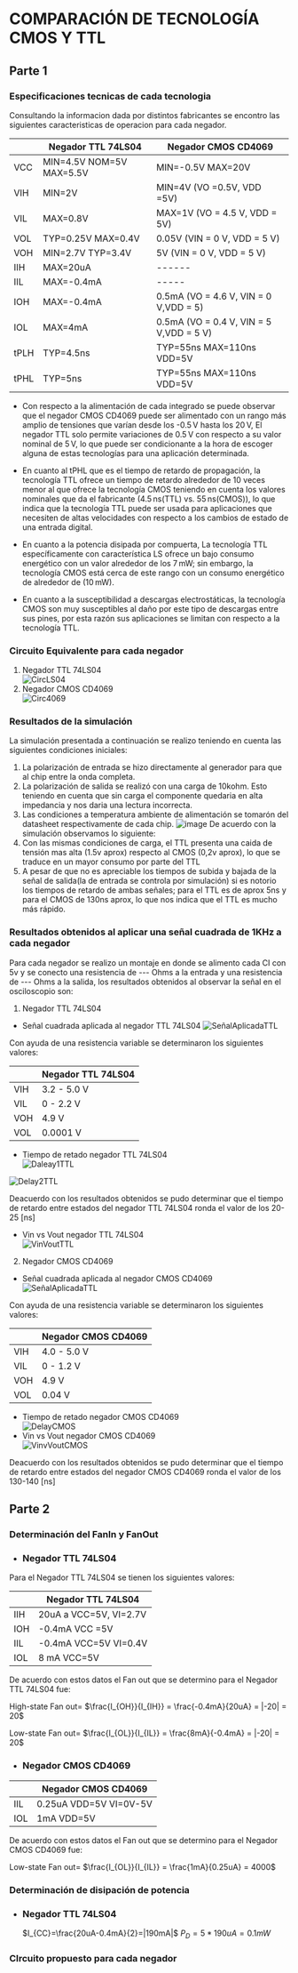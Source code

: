 # COMPARACIÓN DE TECNOLOGÍA CMOS Y TTL

## Parte 1

### Especificaciones tecnicas de cada tecnologia

Consultando la informacion dada por distintos fabricantes se encontro las siguientes caracteristicas de operacion para cada negador.
 
   |       | Negador TTL 74LS04 | Negador CMOS CD4069 | 
   |-------|--------------------|---------------------|
   | VCC   | MIN=4.5V  NOM=5V  MAX=5.5V | MIN=-0.5V MAX=20V|
   | VIH   | MIN=2V | MIN=4V (VO =0.5V, VDD =5V)            |
   | VIL   | MAX=0.8V| MAX=1V (VO = 4.5 V, VDD = 5V)            |
   | VOL  | TYP=0.25V MAX=0.4V | 0.05V (VIN = 0 V, VDD = 5 V)|
   | VOH   | MIN=2.7V TYP=3.4V | 5V (VIN = 0 V, VDD = 5 V)|
   | IIH   | MAX=20uA |  ------           |
   | IIL   | MAX=-0.4mA |      -----      |
   | IOH   | MAX=-0.4mA | 0.5mA  (VO = 4.6 V, VIN = 0 V,VDD = 5)|
   | IOL   | MAX=4mA |  0.5mA (VO = 0.4 V, VIN = 5 V,VDD = 5 V)|
   | tPLH  | TYP=4.5ns | TYP=55ns MAX=110ns  VDD=5V    |
   | tPHL  | TYP=5ns |  TYP=55ns MAX=110ns  VDD=5V            |

  * Con respecto a la alimentación de cada integrado se puede observar que el negador CMOS CD4069 puede ser alimentado con un rango más amplio de tensiones que varían desde los -0.5 V hasta los 20 V, El negador TTL solo permite variaciones de 0.5 V con respecto a su valor nominal de 5 V, lo que puede ser condicionante a la hora de escoger alguna de estas tecnologías para una aplicación determinada.
     
   * En cuanto al tPHL que es el tiempo de retardo de propagación, la tecnología TTL ofrece un tiempo de retardo alrededor de 10 veces menor al que ofrece la tecnología CMOS teniendo en cuenta los valores nominales que da el fabricante (4.5 ns(TTL) vs. 55 ns(CMOS)), lo que indica que la tecnología TTL puede ser usada para aplicaciones que necesiten de altas velocidades con respecto a los cambios de estado de una entrada digital.

   * En cuanto a la potencia disipada por compuerta, La tecnología TTL específicamente con característica LS ofrece un bajo consumo energético con un valor alrededor de los 7 mW; sin embargo, la tecnología CMOS está cerca de este rango con un consumo energético de alrededor de (10 mW).

   *  En cuanto a la susceptibilidad a descargas electrostáticas, la tecnología CMOS son muy susceptibles al daño por este tipo de descargas entre sus pines, por esta razón sus aplicaciones se limitan con respecto a la tecnología TTL.

### Circuito Equivalente para cada negador

1. Negador TTL 74LS04 <br />
![CircLS04](https://github.com/JuanVang/LabsDigital1-Grupo7-Equipo2/assets/73542998/eb4a3db3-fba5-42f1-9917-d16cb1b0e1ae)
2. Negador CMOS CD4069 <br />
![Circ4069](https://github.com/JuanVang/LabsDigital1-Grupo7-Equipo2/assets/73542998/8ece8593-0b39-4f53-866c-982a0fce9f96)

### Resultados de la simulación
La simulación presentada a continuación se realizo teniendo en cuenta las siguientes condiciones iniciales:  
1. La polarización de entrada se hizo directamente al generador para que al chip entre la onda completa.  
2. La polarización de salida se realizó con una carga de 10kohm. Esto teniendo en cuenta que sin carga el componente quedaria en alta impedancia y nos daria una lectura incorrecta.  
3. Las condiciones a temperatura ambiente de alimentación se tomarón del datasheet respectivamente de cada chip.
![image](https://github.com/JuanVang/LabsDigital1-Grupo7-Equipo2/assets/26443961/f961cb32-58c7-407c-aec2-508fa6261c05)
De acuerdo con la simulación observamos lo siguiente:  
1. Con las mismas condiciones de carga, el TTL presenta una caida de tensión mas alta (1.5v aprox) respecto al CMOS (0,2v aprox), lo que se traduce en un mayor consumo por parte del TTL  
2. A pesar de que no es apreciable los tiempos de subida y bajada de la señal de salida(la de entrada se controla por simulación) si es notorio los tiempos de retardo de ambas señales; para el TTL es de aprox 5ns y para el CMOS de 130ns aprox, lo que nos indica que el TTL es mucho más rápido.  



### Resultados obtenidos al aplicar una señal cuadrada de 1KHz a cada negador
Para cada negador se realizo un montaje en donde se alimento cada CI con 5v y se conecto una resistencia de --- Ohms a la entrada y una resistencia de --- Ohms a la salida, los resultados obtenidos al observar la señal en el osciloscopio son: <br />

1. Negador TTL 74LS04 <br />
* Señal cuadrada aplicada al negador TTL 74LS04
![SeñalAplicadaTTL](https://github.com/JuanVang/LabsDigital1-Grupo7-Equipo2/assets/73542998/51ab7fee-34f5-4a9c-8a5a-0cd806725db7)

Con ayuda de una resistencia variable se determinaron los siguientes valores:

 |       | Negador TTL 74LS04 |
 |-------|--------------------|
 | VIH   | 3.2 - 5.0 V |
 | VIL   | 0 - 2.2 V |
 | VOH   | 4.9 V |
 | VOL   | 0.0001 V |


* Tiempo de retado negador TTL 74LS04<br />
![Daleay1TTL](https://github.com/JuanVang/LabsDigital1-Grupo7-Equipo2/assets/73542998/536b6b40-2f17-4c6a-a947-0844b3f43ffb)

![Delay2TTL](https://github.com/JuanVang/LabsDigital1-Grupo7-Equipo2/assets/73542998/3fdd12fa-6183-43d5-ac6e-684d3ad36589)

Deacuerdo con los resultados obtenidos se pudo determinar que el tiempo de retardo entre estados del negador TTL 74LS04 ronda el valor de los 20-25 [ns]

* Vin vs Vout negador TTL 74LS04 <br />
![VinVoutTTL](https://github.com/JuanVang/LabsDigital1-Grupo7-Equipo2/assets/73542998/29c8ba35-7b60-4ffc-914f-ea8e8ad3e2d1)


2. Negador CMOS CD4069
* Señal cuadrada aplicada al negador CMOS CD4069<br />
![SeñalAplicadaTTL](https://github.com/JuanVang/LabsDigital1-Grupo7-Equipo2/assets/73542998/6cea19a7-4aa3-440d-8e02-f603fce455f7)

Con ayuda de una resistencia variable se determinaron los siguientes valores:

 |       | Negador CMOS CD4069 |
 |-------|--------------------|
 | VIH   | 4.0 - 5.0 V |
 | VIL   | 0 - 1.2 V |
 | VOH   | 4.9  V |
 | VOL   | 0.04 V |

* Tiempo de retado negador CMOS CD4069<br />
![DelayCMOS](https://github.com/JuanVang/LabsDigital1-Grupo7-Equipo2/assets/73542998/ae6023d1-a147-4932-9552-1ff8e6854182)
* Vin vs Vout negador CMOS CD4069 <br />
![VinvVoutCMOS](https://github.com/JuanVang/LabsDigital1-Grupo7-Equipo2/assets/73542998/780d3a0a-04b7-42bb-b1f4-307ea55c38f5)

Deacuerdo con los resultados obtenidos se pudo determinar que el tiempo de retardo entre estados del negador CMOS CD4069 ronda el valor de los 130-140 [ns]

## Parte 2
### Determinación del FanIn y FanOut
* ### Negador TTL 74LS04
  
 Para el Negador TTL 74LS04 se tienen los siguientes valores:

 |       | Negador TTL 74LS04 |
 |-------|--------------------|
 | IIH  | 20uA a VCC=5V, VI=2.7V |
 | IOH   | -0.4mA VCC =5V |
 | IIL   | -0.4mA VCC=5V VI=0.4V|
 | IOL   | 8 mA VCC=5V |

 De acuerdo con estos datos el Fan out que se determino para el Negador TTL 74LS04 fue:

High-state Fan out= $\frac{I_{OH}}{I_{IH}} = \frac{-0.4mA}{20uA} = |-20| = 20$

Low-state Fan out= $\frac{I_{OL}}{I_{IL}} = \frac{8mA}{-0.4mA} = |-20| = 20$

* ### Negador CMOS CD4069
  
 |       | Negador CMOS CD4069 |
 |-------|--------------------|
 | IIL   | 0.25uA VDD=5V VI=0V-5V|
 | IOL   |  1mA VDD=5V |

De acuerdo con estos datos el Fan out que se determino para el Negador CMOS CD4069 fue:

Low-state Fan out= $\frac{I_{OL}}{I_{IL}} = \frac{1mA}{0.25uA} = 4000$

### Determinación de disipación de potencia

* ### Negador TTL 74LS04
  
  $I_{CC}=\frac{20uA-0.4mA}{2}=|190mA|$
  $P_{D}=5*190uA= 0.1mW$

### CIrcuito propuesto para cada negador
